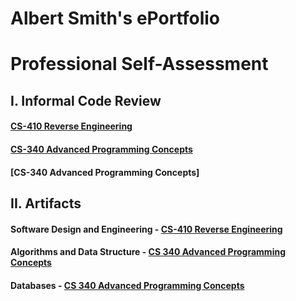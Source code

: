 # Albert Smith's ePortfolio

# Professional Self-Assessment




## I. Informal Code Review
#### [CS-410 Reverse Engineering](https://youtu.be/Wyy0_9sQ-II)
#### [CS-340 Advanced Programming Concepts](https://youtu.be/FHEIcQeNLKg)
#### [CS-340 Advanced Programming Concepts]


## II. Artifacts
#### Software Design and Engineering - [CS-410 Reverse Engineering](https://github.com/CodeMonkey1976/CodeMonkey/tree/gh-pages/Artifact%201)
#### Algorithms and Data Structure - [CS 340 Advanced Programming Concepts](https://github.com/CodeMonkey1976/CodeMonkey/tree/gh-pages/Artifact%202%20%26%203)
#### Databases - [CS 340 Advanced Programming Concepts](https://github.com/CodeMonkey1976/CodeMonkey/tree/gh-pages/Artifact%202%20%26%203)

